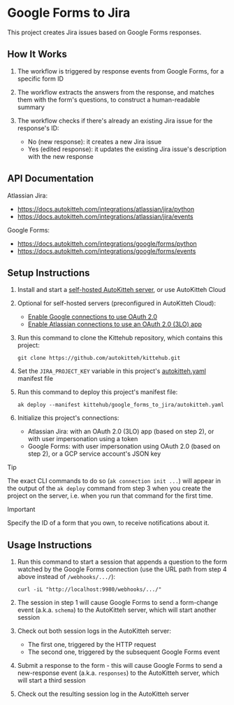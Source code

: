 # Google Forms to Jira

This project creates Jira issues based on Google Forms responses.

## How It Works

1. The workflow is triggered by response events from Google Forms, for a
   specific form ID

2. The workflow extracts the answers from the response, and matches them with
   the form's questions, to construct a human-readable summary

3. The workflow checks if there's already an existing Jira issue for the
   response's ID:

   - No (new response): it creates a new Jira issue
   - Yes (edited response): it updates the existing Jira issue's description
     with the new response

## API Documentation

Atlassian Jira:

- https://docs.autokitteh.com/integrations/atlassian/jira/python
- https://docs.autokitteh.com/integrations/atlassian/jira/events

Google Forms:

- https://docs.autokitteh.com/integrations/google/forms/python
- https://docs.autokitteh.com/integrations/google/forms/events

## Setup Instructions

1. Install and start a
   [self-hosted AutoKitteh server](https://docs.autokitteh.com/get_started/quickstart),
   or use AutoKitteh Cloud

2. Optional for self-hosted servers (preconfigured in AutoKitteh Cloud):

   - [Enable Google connections to use OAuth 2.0](https://docs.autokitteh.com/integrations/google/config)
   - [Enable Atlassian connections to use an OAuth 2.0 (3LO) app](https://docs.autokitteh.com/integrations/atlassian/config)

3. Run this command to clone the Kittehub repository, which contains this
   project:

   ```shell
   git clone https://github.com/autokitteh/kittehub.git
   ```

4. Set the `JIRA_PROJECT_KEY` variable in this project's
   [autokitteh.yaml](./autokitteh.yaml) manifest file

5. Run this command to deploy this project's manifest file:

   ```shell
   ak deploy --manifest kittehub/google_forms_to_jira/autokitteh.yaml
   ```

6. Initialize this project's connections:

   - Atlassian Jira: with an OAuth 2.0 (3LO) app (based on step 2), or with
     user impersonation using a token
   - Google Forms: with user impersonation using OAuth 2.0 (based on step 2),
     or a GCP service account's JSON key

> [!TIP]
> The exact CLI commands to do so (`ak connection init ...`) will appear in
> the output of the `ak deploy` command from step 3 when you create the
> project on the server, i.e. when you run that command for the first time.

> [!IMPORTANT]
> Specify the ID of a form that you own, to receive notifications about it.

## Usage Instructions

1. Run this command to start a session that appends a question to the form
   watched by the Google Forms connection (use the URL path from step 4
   above instead of `/webhooks/.../`):

   ```shell
   curl -iL "http://localhost:9980/webhooks/.../"
   ```

2. The session in step 1 will cause Google Forms to send a form-change event
   (a.k.a. `schema`) to the AutoKitteh server, which will start another session

3. Check out both session logs in the AutoKitteh server:

   - The first one, triggered by the HTTP request
   - The second one, triggered by the subsequent Google Forms event

4. Submit a response to the form - this will cause Google Forms to send a
   new-response event (a.k.a. `responses`) to the AutoKitteh server, which
   will start a third session

5. Check out the resulting session log in the AutoKitteh server
